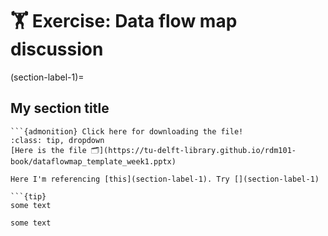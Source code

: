 #  🏋️ Exercise: Data flow map discussion

(section-label-1)=
## My section title


```{sidebar} My sidebar title
```{admonition} Click here for downloading the file!
:class: tip, dropdown
[Here is the file 🗂️](https://tu-delft-library.github.io/rdm101-book/dataflowmap_template_week1.pptx)
```
```
Here I'm referencing [this](section-label-1). Try [](section-label-1)

```{tip}
some text
```

```{tip}
some text
```